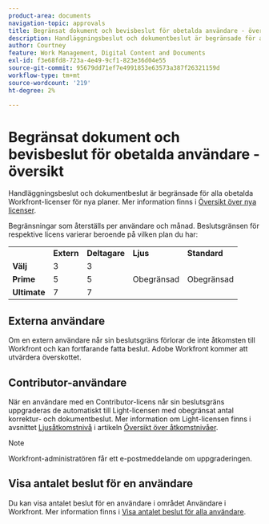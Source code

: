 ```yaml
---
product-area: documents
navigation-topic: approvals
title: Begränsat dokument och bevisbeslut för obetalda användare - översikt 
description: Handläggningsbeslut och dokumentbeslut är begränsade för alla obetalda Workfront-licenser. Begränsningar som återställs per användare och månad.
author: Courtney
feature: Work Management, Digital Content and Documents
exl-id: f3e68fd8-723a-4e49-9cf1-823e36d04e55
source-git-commit: 95679dd71ef7e4991853e63573a387f26321159d
workflow-type: tm+mt
source-wordcount: '219'
ht-degree: 2%

---
```


# Begränsat dokument och bevisbeslut för obetalda användare - översikt

Handläggningsbeslut och dokumentbeslut är begränsade för alla obetalda Workfront-licenser för nya planer. Mer information finns i [Översikt över nya licenser](/help/quicksilver/administration-and-setup/add-users/how-access-levels-work/licenses-overview.md).

Begränsningar som återställs per användare och månad. Beslutsgränsen för respektive licens varierar beroende på vilken plan du har:

<table>
  <tr>
   <td> 
   </td>
   <td><strong>Extern</strong> 
   </td>
   <td><strong>Deltagare</strong> 
   </td>
   <td><strong>Ljus</strong> 
   </td>
   <td><strong>Standard</strong> 
   </td>
  </tr>
  <tr>
   <td><strong>Välj</strong> 
   </td>
   <td>3 
   </td>
   <td>3 
   </td>
   <td rowspan="3" >Obegränsad 
   </td>
   <td rowspan="3" >Obegränsad 
   </td>
  </tr>
  <tr>
   <td><strong>Prime</strong> 
   </td>
   <td>5 
   </td>
   <td>5 
   </td>
  </tr>
  <tr>
   <td><strong>Ultimate</strong> 
   </td>
   <td>7 
   </td>
   <td>7 
   </td>
  </tr>
</table>

## Externa användare

Om en extern användare når sin beslutsgräns förlorar de inte åtkomsten till Workfront och kan fortfarande fatta beslut. Adobe Workfront kommer att utvärdera överskottet.

## Contributor-användare

När en användare med en Contributor-licens når sin beslutsgräns uppgraderas de automatiskt till Light-licensen med obegränsat antal korrektur- och dokumentbeslut. Mer information om Light-licensen finns i avsnittet [Ljusåtkomstnivå](/help/quicksilver/administration-and-setup/add-users/how-access-levels-work/access-level-overview.md) i artikeln [Översikt över åtkomstnivåer](/help/quicksilver/administration-and-setup/add-users/how-access-levels-work/access-level-overview.md).

>[!NOTE]
>
>Workfront-administratören får ett e-postmeddelande om uppgraderingen.


## Visa antalet beslut för en användare

Du kan visa antalet beslut för en användare i området Användare i Workfront. Mer information finns i [Visa antalet beslut för alla användare](/help/quicksilver/review-and-approve-work/tips-tricks-troubleshooting-approvals/view-number-of-decisions-for-users.md).
